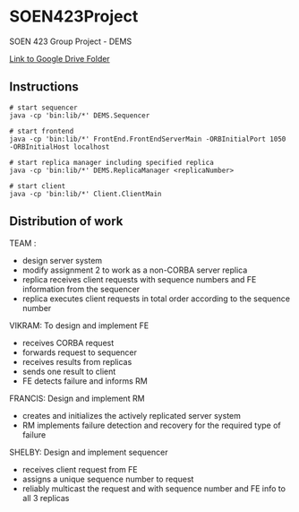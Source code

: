 # SOEN423Project

SOEN 423 Group Project - DEMS

[Link to Google Drive Folder](https://drive.google.com/drive/folders/1a_pQnYdVTQ2WMDOOZDDUdrWAXBgGCZk6?usp=sharing)

## Instructions

```shell
# start sequencer
java -cp 'bin:lib/*' DEMS.Sequencer

# start frontend
java -cp 'bin:lib/*' FrontEnd.FrontEndServerMain -ORBInitialPort 1050 -ORBInitialHost localhost

# start replica manager including specified replica
java -cp 'bin:lib/*' DEMS.ReplicaManager <replicaNumber>

# start client
java -cp 'bin:lib/*' Client.ClientMain
```

## Distribution of work

TEAM :
- design server system
- modify assignment 2 to work as a non-CORBA server replica
- replica receives client requests with sequence numbers and FE information from the sequencer
- replica executes client requests in total order according to the sequence number

VIKRAM: To design and implement FE
- receives CORBA request
- forwards request to sequencer
- receives results from replicas
- sends one result to client
- FE detects failure and informs RM

FRANCIS: Design and implement RM
- creates and initializes the actively replicated server system
- RM implements failure detection and recovery for the required type of failure

SHELBY: Design and implement sequencer
- receives client request from FE
- assigns a unique sequence number to request
- reliably multicast the request and with sequence number and FE info to all 3 replicas
